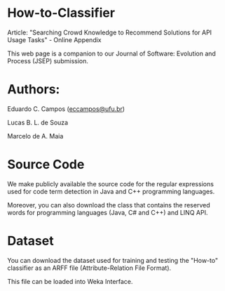 # How-to-Classifier

Article: "Searching Crowd Knowledge to Recommend Solutions for API Usage Tasks" - Online Appendix

This web page is a companion to our Journal of Software: Evolution and Process (JSEP) submission.

# Authors:

Eduardo C. Campos (eccampos@ufu.br)

Lucas B. L. de Souza 

Marcelo de A. Maia

# Source Code

We make publicly available the source code for the regular expressions used for code term detection in Java and C++ programming languages.

Moreover, you can also download the class that contains the reserved words for programming languages (Java, C# and C++) and LINQ API.

# Dataset

You can download the dataset used for training and testing the "How-to" classifier as an ARFF file (Attribute-Relation File Format). 

This file can be loaded into Weka Interface.
